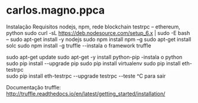 # carlos.magno.ppca

Instalação
Requisitos nodejs, npm, rede blockchain testrpc – ethereum, python
sudo curl -sL https://deb.nodesource.com/setup_6.x | sudo -E bash –
sudo apt-get install -y nodejs
sudo npm install npm –g
sudo apt-get install solc
sudo npm install -g truffle    --instala o framework truffle

sudo apt-get update
sudo apt-get -y install python-pip    -instala o python
sudo pip install --upgrade pip
sudo pip install virtualenv
sudo pip install eth-testrpc     
sudo pip install eth-testrpc --upgrade
testrpc      --teste ^C para sair

Documentação truffle:
http://truffle.readthedocs.io/en/latest/getting_started/installation/


